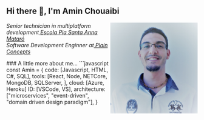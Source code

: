 <h2> Hi there 👋, I'm Amin Chouaibi </h2>

<img align='right' src="./assets/portrait.jpg" width="230"> 

<p><em>Senior technician in multiplatform development<a href="https://mataro.escolapia.cat/etapes/formacio-professional/grau-superior/dam/"> Escola Pia Santa Anna Mataró</a>
</br>Software Development Enginner at<a href="https://www.plainconcepts.com/"> Plain Concepts</a>
</em></p>

<!--[![Linkedin](https://i.stack.imgur.com/gVE0j.png) LinkedIn](https://www.linkedin.com/)
&nbsp;
[![GitHub](https://i.stack.imgur.com/tskMh.png) GitHub](https://github.com/)

<!-- [![Linkedin: Amin Chouaibi](https://img.shields.io/badge/-edgargagocarillo-blue?style=flat-square&logo=Linkedin&logoColor=white&link=https://www.linkedin.com/in/edgargagocarrillo/)](https://www.linkedin.com/in/amin-chouaibi-el-azaar-223942160/)
[![GitHub Amin Chouaibi](https://img.shields.io/github/followers/gagocarrilloedgar?label=follow&style=social)](https://github.com/aminch18) 
 --!>

### A little more about me...  
```javascript
const Amin = {
  code: [Javascript, HTML, C#, SQL],
  tools: [React, Node, NETCore, MongoDB, SQLServer, ],
  cloud: [Azure, Heroku]
  ID: [VSCode, VS],
  architecture: ["microservices", "event-driven", "domain driven design paradigm"],
}

